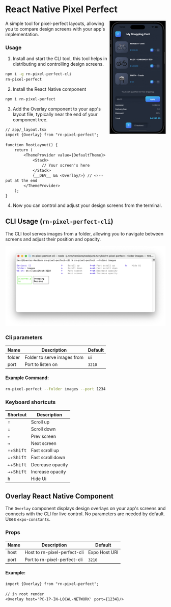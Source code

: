 # React Native Pixel Perfect

<div>
  <img align="right" width="35%" src="https://github.com/qvantor/rn-pixel-perfect/raw/main/assets/presentation.gif">
</div>

A simple tool for pixel-perfect layouts, allowing you to compare design screens with your app's implementation.

### Usage

1. Install and start the CLI tool, this tool helps in distributing and controlling design screens.

```bash
npm i -g rn-pixel-perfect-cli
rn-pixel-perfect
```

2. Install the React Native component

```bash
npm i rn-pixel-perfect
```

3. Add the Overlay component to your app's layout file, typically near the end of your component tree.

```tsx
// app/_layout.tsx
import {Overlay} from "rn-pixel-perfect";

function RootLayout() {
    return (
        <ThemeProvider value={DefaultTheme}>
            <Stack>
                // Your screen's here
            </Stack>
            {__DEV__ && <Overlay/>} // <--- put at the end
        </ThemeProvider>
    );
}
```

4. Now you can control and adjust your design screens from the terminal.

## CLI Usage (`rn-pixel-perfect-cli`)

The CLI tool serves images from a folder, allowing you to navigate between screens and adjust their position and
opacity.

![image](https://github.com/qvantor/rn-pixel-perfect/raw/main/assets/terminal.png)

### Cli parameters

| Name   | Description                 | Default |
|--------|-----------------------------|---------|
| folder | Folder to serve images from | ui      |
| port   | Port to listen on           | `3210`  |

#### Example Command:

```bash
rn-pixel-perfect --folder images --port 1234
```

### Keyboard shortcuts

| Shortcut                      | Description      | 
|-------------------------------|------------------|
| <kbd>↑</kbd>                  | Scroll up        | 
| <kbd>↓</kbd>                  | Scroll down      | 
| <kbd>←</kbd>                  | Prev screen      | 
| <kbd>→</kbd>                  | Next screen      | 
| <kbd>↑</kbd>+<kbd>Shift</kbd> | Fast scroll up   | 
| <kbd>↓</kbd>+<kbd>Shift</kbd> | Fast scroll down | 
| <kbd>←</kbd>+<kbd>Shift</kbd> | Decrease opacity | 
| <kbd>→</kbd>+<kbd>Shift</kbd> | Increase opacity | 
| <kbd>h</kbd>                  | Hide Ui          | 

## Overlay React Native Component

The `Overlay` component displays design overlays on your app's screens and connects with the CLI for live control. 
No parameters are needed by default. 
Uses `expo-constants`.

### Props

| Name | Description                  | Default       |
|------|------------------------------|---------------|
| host | Host to rn-pixel-perfect-cli | Expo Host URI |
| port | Port to rn-pixel-perfect-cli | `3210`        |

#### Example:

```tsx
import {Overlay} from "rn-pixel-perfect";

// in root render
<Overlay host='PC-IP-IN-LOCAL-NETWORK' port={1234}/>

```
